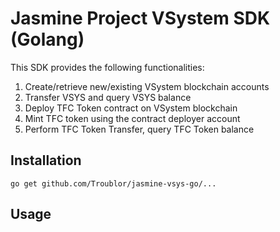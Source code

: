 # Jasmine Project VSystem SDK (Golang)

This SDK provides the following functionalities:

1. Create/retrieve new/existing VSystem blockchain accounts
2. Transfer VSYS and query VSYS balance
3. Deploy TFC Token contract on VSystem blockchain
4. Mint TFC token using the contract deployer account
5. Perform TFC Token Transfer, query TFC Token balance

## Installation

```shell
go get github.com/Troublor/jasmine-vsys-go/...
```

## Usage


